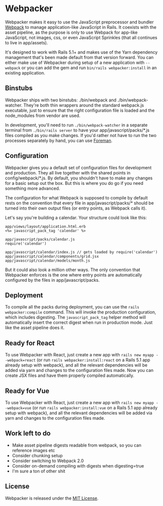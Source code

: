 # Webpacker

Webpacker makes it easy to use the JavaScript preprocessor and bundler [Webpack](http://webpack.github.io)
to manage application-like JavaScript in Rails. It coexists with the asset pipeline,
as the purpose is only to use Webpack for app-like JavaScript, not images, css, or
even JavaScript Sprinkles (that all continues to live in app/assets).

It's designed to work with Rails 5.1+ and makes use of the Yarn dependency management
that's been made default from that version forward. You can either make use of Webpacker
during setup of a new application with `--webpack` or you can add the gem and run
`bin/rails webpacker:install` in an existing application.


## Binstubs
Webpacker ships with two binstubs: ./bin/webpack and ./bin/webpack-watcher. They're both thin wrappers
around the standard webpack.js executable, just to ensure that the right configuration
file is loaded and the node_modules from vendor are used.

In development, you'll need to run `./bin/webpack-watcher` in a separate terminal from
`./bin/rails server` to have your app/javascript/packs/*.js files compiled as you make changes.
If you'd rather not have to run the two processes separately by hand, you can use
[Foreman](http://ddollar.github.io/foreman/).


## Configuration

Webpacker gives you a default set of configuration files for development and production. They
all live together with the shared points in config/webpack/*.js. By default, you shouldn't have to
make any changes for a basic setup out the box. But this is where you do go if you need something
more advanced.

The configuration for what Webpack is supposed to compile by default rests on the convention that
every file in app/javascript/packs/* should be turned into their own output files (or entry points,
as Webpack calls it).

Let's say you're building a calendar. Your structure could look like this:

```
app/views/layout/application.html.erb
<%= javascript_pack_tag 'calendar' %>

app/javascript/packs/calendar.js
require('calendar')

app/javascript/calendar/index.js // gets loaded by require('calendar')
app/javascript/calendar/components/grid.jsx
app/javascript/calendar/models/month.js
```

But it could also look a million other ways. The only convention that Webpacker enforces is the
one where entry points are automatically configured by the files in app/javascript/packs.


## Deployment

To compile all the packs during deployment, you can use the `rails webpacker:compile` command. This
will invoke the production configuration, which includes digesting. The `javascript_pack_tag` helper
method will automatically insert the correct digest when run in production mode. Just like the asset
pipeline does it.


## Ready for React

To use Webpacker with React, just create a new app with `rails new myapp --webpack=react` (or run `rails webpacker:install:react` on a Rails 5.1 app already setup with webpack), and all the relevant dependencies
will be added via yarn and changes to the configuration files made. Now you can create JSX files and
have them properly compiled automatically.

## Ready for Vue

To use Webpacker with React, just create a new app with `rails new myapp --webpack=vue` (or run `rails webpacker:install:vue` on a Rails 5.1 app already setup with webpack), and all the relevant dependencies
will be added via yarn and changes to the configuration files made. 

## Work left to do

- Make asset pipeline digests readable from webpack, so you can reference images etc
- Consider chunking setup
- Consider switching to Webpack 2.0
- Consider on-demand compiling with digests when digesting=true
- I'm sure a ton of other shit

## License
Webpacker is released under the [MIT License](http://www.opensource.org/licenses/MIT).
